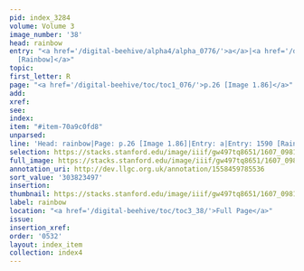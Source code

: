 ```yaml
---
pid: index_3284
volume: Volume 3
image_number: '38'
head: rainbow
entry: "<a href='/digital-beehive/alpha4/alpha_0776/'>a</a>|<a href='/digital-beehive/num7/num_2387/'>1590
  [Rainbow]</a>"
topic:
first_letter: R
page: "<a href='/digital-beehive/toc/toc1_076/'>p.26 [Image 1.86]</a>"
add:
xref:
see:
index:
item: "#item-70a9c0fd8"
unparsed:
line: 'Head: rainbow|Page: p.26 [Image 1.86]|Entry: a|Entry: 1590 [Rainbow]|#item-70a9c0fd8'
selection: https://stacks.stanford.edu/image/iiif/gw497tq8651/1607_0981/1172,3497,652,134/full/0/default.jpg
full_image: https://stacks.stanford.edu/image/iiif/gw497tq8651/1607_0981/full/full/0/default.jpg
annotation_uri: http://dev.llgc.org.uk/annotation/1558459785536
sort_value: '303823497'
insertion:
thumbnail: https://stacks.stanford.edu/image/iiif/gw497tq8651/1607_0981/1172,3497,652,134/150,/0/default.jpg
label: rainbow
location: "<a href='/digital-beehive/toc/toc3_38/'>Full Page</a>"
issue:
insertion_xref:
order: '0532'
layout: index_item
collection: index4
---
```

